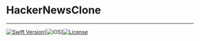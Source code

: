 # HackerNewsClone

---

[![Swift Version][swift-image]][swift-url][![iOS][ios-badge]][![License][license-image]][license-url]







<!-- Badges -->
[ios-badge]: https://img.shields.io/badge/iOS-14%2B-green.svg
[swift-image]: https://img.shields.io/badge/swift-5.3-orange.svg
[swift-url]: https://swift.org/
[license-image]: https://img.shields.io/badge/License-MIT-blue.svg
[license-url]: LICENSE
